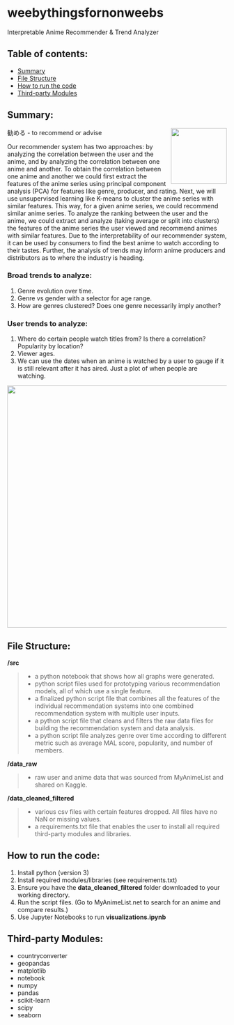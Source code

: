 # weebythingsfornonweebs

Interpretable Anime Recommender & Trend Analyzer

## Table of contents:  
* [Summary](#summary)  
* [File Structure](#file-structure)  
* [How to run the code](#how-to-run-the-code)  
* [Third-party Modules](#third-party-modules)

## Summary:

<img align="right" width="128" height="128" src="images/mal_logo.png">

勧める - to recommend or advise

Our recommender system has two approaches: by analyzing the correlation between the user and the anime, and by analyzing the correlation between one anime and another. To obtain the correlation between one anime and another we could first extract the features of the anime series using principal component analysis (PCA) for features like genre, producer, and rating. Next, we will use unsupervised learning like K-means to cluster the anime series with similar features. This way, for a given anime series, we could recommend similar anime series. To analyze the ranking between the user and the anime, we could extract and analyze (taking average or split into clusters) the features of the anime series the user viewed and recommend animes with similar features. Due to the interpretability of our recommender system, it can be used by consumers to find the best anime to watch according to their tastes. Further, the analysis of trends may inform anime producers and distributors as to where the industry is heading.

### Broad trends to analyze:
1. Genre evolution over time.
2. Genre vs gender with a selector for age range.
3. How are genres clustered? Does one genre necessarily imply another?

### User trends to analyze:
1. Where do certain people watch titles from? Is there a correlation? Popularity by location?
2. Viewer ages.
3. We can use the dates when an anime is watched by a user to gauge if it is still relevant after it has aired. Just a plot of when people are watching.

<p align="center">
  <img width="700" height="556" src="images/pop.png">
</p>

## File Structure:
**/src**  
> - a python notebook that shows how all graphs were generated.  
> - python script files used for prototyping various recommendation models, all of which use a single feature.  
> - a finalized python script file that combines all the features of the individual recommendation systems into one combined recommendation system with multiple user inputs.  
> - a python script file that cleans and filters the raw data files for building the recommendation system and data analysis.  
> - a python script file analyzes genre over time according to different metric such as average MAL score, popularity, and number of members.  

**/data_raw**  
> - raw user and anime data that was sourced from MyAnimeList and shared on Kaggle.  

**/data_cleaned_filtered**  
> - various csv files with certain features dropped. All files have no NaN or missing values.  
> - a requirements.txt file that enables the user to install all required third-party modules and libraries.  

## How to run the code:
1. Install python (version 3)
2. Install required modules/libraries (see requirements.txt)
3. Ensure you have the **data_cleaned_filtered** folder downloaded to your working directory.  
4. Run the script files. (Go to MyAnimeList.net to search for an anime and compare results.)  
5. Use Jupyter Notebooks to run **visualizations.ipynb**

## Third-party Modules:
* countryconverter
* geopandas
* matplotlib
* notebook
* numpy
* pandas
* scikit-learn
* scipy
* seaborn

